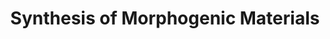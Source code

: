---
title: Synthesis of Morphogenic Materials

description: |
      We will utilize novel characterization techniques to synthesize morphogenic materials.

people:
  - Yet

layout: project
last-updated: 2022-03-14
no-link: true
---